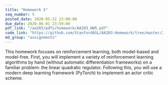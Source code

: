 ```yaml
---
title: "Homework 5"
seq_number: 5
posted_date: 2020-05-22 23:00:00
due_date: 2020-06-01 23:59:00
pdf_link: "/aa203/pdfs/homework/AA203_HW5.pdf"
code_link: "https://github.com/StanfordASL/AA203-Homework/tree/master/2020/HW5"
md_group: "assignments"
---
```


This homework focuses on reinforcement learning, both model-based and model-free. First, you will implement a variety of reinforcement learning algorithms by hand (without automatic differentiation frameworks) on a familiar problem: the linear quadratic regulator. Following this, you will use a modern deep learning framework (PyTorch) to implement an actor critic scheme. 